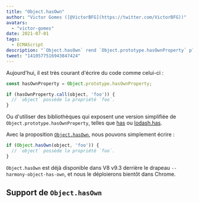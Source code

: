 ```yaml
---
title: "Object.hasOwn"
author: "Victor Gomes ([@VictorBFG](https://twitter.com/VictorBFG))"
avatars: 
  - "victor-gomes"
date: 2021-07-01
tags: 
  - ECMAScript
description: "`Object.hasOwn` rend `Object.prototype.hasOwnProperty` plus accessible."
tweet: "1410577516943847424"
---
```


Aujourd'hui, il est très courant d'écrire du code comme celui-ci :

```js
const hasOwnProperty = Object.prototype.hasOwnProperty;

if (hasOwnProperty.call(object, 'foo')) {
  // `object` possède la propriété `foo`.
}
```

Ou d'utiliser des bibliothèques qui exposent une version simplifiée de `Object.prototype.hasOwnProperty`, telles que [has](https://www.npmjs.com/package/has) ou [lodash.has](https://www.npmjs.com/package/lodash.has).

Avec la proposition [`Object.hasOwn`](https://github.com/tc39/proposal-accessible-object-hasownproperty), nous pouvons simplement écrire :

```js
if (Object.hasOwn(object, 'foo')) {
  // `object` possède la propriété `foo`.
}
```

`Object.hasOwn` est déjà disponible dans V8 v9.3 derrière le drapeau `--harmony-object-has-own`, et nous le déploierons bientôt dans Chrome.

## Support de `Object.hasOwn`

<feature-support chrome="oui https://chromium-review.googlesource.com/c/v8/v8/+/2922117"
                 firefox="oui https://hg.mozilla.org/try/rev/94515f78324e83d4fd84f4b0ab764b34aabe6d80"
                 safari="oui https://bugs.webkit.org/show_bug.cgi?id=226291"
                 nodejs="non"
                 babel="oui https://github.com/zloirock/core-js#accessible-objectprototypehasownproperty"></feature-support>

<!--truncate-->